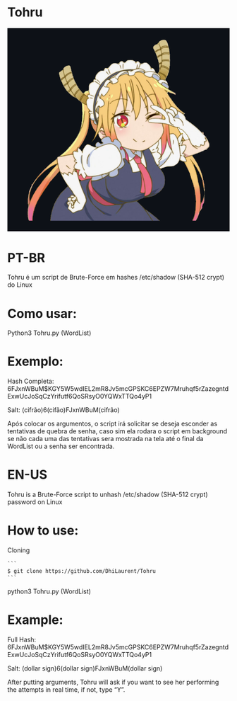 # Tohru

![](/Tohruu.png?raw=true)

# PT-BR

Tohru é um script de Brute-Force em hashes /etc/shadow (SHA-512 crypt) do Linux 


# Como usar:

Python3 Tohru.py (WordList)

# Exemplo:

Hash Completa: $6$FJxnWBuM$KGY5W5wdIEL2mR8Jv5mcGPSKC6EPZW7Mruhqf5rZazegntdExwUcJoSqCzYrifutf6QoSRsyO0YQWxTTQo4yP1

Salt: (cifrão)6(cifão)FJxnWBuM(cifrão)

Após colocar os argumentos, o script irá solicitar se deseja esconder as tentativas de quebra de senha, caso sim ela rodara o script em background se não cada uma das tentativas sera mostrada na tela até o final da WordList ou a senha ser encontrada.







# EN-US

Tohru is a Brute-Force script to unhash /etc/shadow (SHA-512 crypt) password on Linux

# How to use:

Cloning

````
```
$ git clone https://github.com/DhiLaurent/Tohru
```
````


python3 Tohru.py (WordList)

# Example:

Full Hash: $6$FJxnWBuM$KGY5W5wdIEL2mR8Jv5mcGPSKC6EPZW7Mruhqf5rZazegntdExwUcJoSqCzYrifutf6QoSRsyO0YQWxTTQo4yP1

Salt: (dollar sign)6(dollar sign)FJxnWBuM(dollar sign)

After putting arguments, Tohru will ask if you want to see her performing the attempts in real time, if not, type “Y”.


